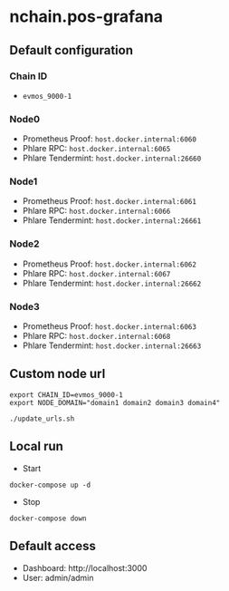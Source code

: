 # nchain.pos-grafana

## Default configuration

### Chain ID

- `evmos_9000-1`

### Node0 
- Prometheus Proof: `host.docker.internal:6060`
- Phlare RPC: `host.docker.internal:6065`
- Phlare Tendermint: `host.docker.internal:26660`

### Node1 
- Prometheus Proof: `host.docker.internal:6061`
- Phlare RPC: `host.docker.internal:6066`
- Phlare Tendermint: `host.docker.internal:26661`

### Node2
- Prometheus Proof: `host.docker.internal:6062`
- Phlare RPC: `host.docker.internal:6067`
- Phlare Tendermint: `host.docker.internal:26662`

### Node3
- Prometheus Proof: `host.docker.internal:6063`
- Phlare RPC: `host.docker.internal:6068`
- Phlare Tendermint: `host.docker.internal:26663`

## Custom node url

```
export CHAIN_ID=evmos_9000-1
export NODE_DOMAIN="domain1 domain2 domain3 domain4"

./update_urls.sh
```


## Local run

- Start

```
docker-compose up -d
```

- Stop

```
docker-compose down
```

## Default access

- Dashboard: http://localhost:3000
- User: admin/admin